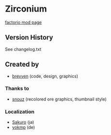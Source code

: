 # Zirconium

[factorio mod page](https://mods.factorio.com/mod/bzzirconium)

## Version History
See changelog.txt

## Created by

- [brevven](https://mods.factorio.com/user/brevven) (code, design, graphics)

### Thanks to
- [snouz](https://mods.factorio.com/user/snouz) (recolored ore graphics, thumbnail style)

### Localization
- [Sakuro](https://github.com/sakuro) (ja)
- [yokmp](https://mods.factorio.com/user/yokmp) (de)

